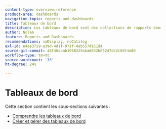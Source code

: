 ```yaml
---
content-type: overview;reference
product-area: dashboards
navigation-topic: reports-and-dashboards
title: Tableaux de bord
description: Les tableaux de bord sont des collections de rapports dans Adobe Workfront. Consultez ces sections pour mieux comprendre les tableaux de bord dans Workfront.
author: Nolan
feature: Reports and Dashboards
recommendations: noDisplay, noCatalog
exl-id: e4ee3729-a39d-4d1f-971f-4eb557d151d4
source-git-commit: 48f46abab1958325aba6832b85247dc2c80f4e80
workflow-type: tm+mt
source-wordcount: '33'
ht-degree: 24%

---
```


# Tableaux de bord

Cette section contient les sous-sections suivantes :

* [Comprendre les tableaux de bord](../../reports-and-dashboards/dashboards/understanding-dashboards/understand-dashboards.md)
* [Créer et gérer des tableaux de bord](../../reports-and-dashboards/dashboards/creating-and-managing-dashboards/create-and-manage-dashboards.md)
